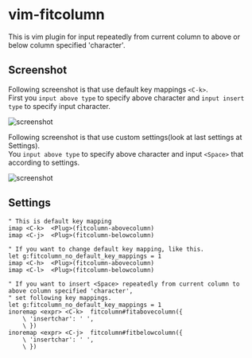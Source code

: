 vim-fitcolumn
===

This is vim plugin for input repeatedly from current column
to above or below column specified 'character'.

Screenshot
---

Following screenshot is that use default key mappings `<C-k>`.  
First you `input above type` to specify above character and
`input insert type` to specify input character.

![screenshot](http://gifzo.net/JEjPKUwE1t.gif)


Following screenshot is that use custom settings(look at last settings at Settings).  
You `input above type` to specify above character and input `<Space>` that according to settings.

![screenshot](http://gifzo.net/BRjXdMf8ULs.gif)

Settings
---

```vim
" This is default key mapping
imap <C-k>  <Plug>(fitcolumn-abovecolumn)
imap <C-j>  <Plug>(fitcolumn-belowcolumn)
```

```vim
" If you want to change default key mapping, like this.
let g:fitcolumn_no_default_key_mappings = 1
imap <C-h>  <Plug>(fitcolumn-abovecolumn)
imap <C-l>  <Plug>(fitcolumn-belowcolumn)
```

```vim
" If you want to insert <Space> repeatedly from current column to above column specified 'character',
" set following key mappings.
let g:fitcolumn_no_default_key_mappings = 1
inoremap <expr> <C-k>  fitcolumn#fitabovecolumn({
    \ 'insertchar': ' ',
    \ })
inoremap <expr> <C-j>  fitcolumn#fitbelowcolumn({
    \ 'insertchar': ' ',
    \ })
```
